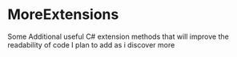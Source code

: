 # MoreExtensions
Some Additional useful C# extension methods that will improve the readability of code
I plan to add as i discover more
